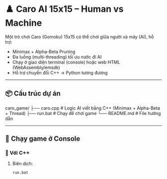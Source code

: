 # ♟️ Caro AI 15x15 – Human vs Machine

Một trò chơi Caro (Gomoku) 15x15 có thể chơi giữa người và máy (AI), hỗ trợ:
- Minimax + Alpha-Beta Pruning
- Đa luồng (multi-threading) tối ưu nước đi AI
- Chạy ở giao diện terminal (console) hoặc web HTML (WebAssembly/emsdk)
- Hỗ trợ chuyển đổi C++ → Python tương đương

---

## 📦 Cấu trúc dự án

caro_game/
├── caro.cpp # Logic AI viết bằng C++ (Minimax + Alpha-Beta + Thread)
├── run.bat # Chạy để chơi game
└── README.md # File hướng dẫn

---

## 🚀 Chạy game ở Console

### 🔧 Với C++
1. Biên dịch:
   ```bash
   run.bat
